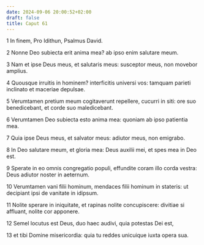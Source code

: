 ```yaml
---
date: 2024-09-06 20:00:52+02:00
draft: false
title: Caput 61
---
```





1 In finem, Pro Idithun, Psalmus David.

2 Nonne Deo subiecta erit anima mea? ab ipso enim salutare meum.

3 Nam et ipse Deus meus, et salutaris meus: susceptor meus, non movebor amplius.

4 Quousque irruitis in hominem? interficitis universi vos: tamquam parieti inclinato et maceriae depulsae.

5 Verumtamen pretium meum cogitaverunt repellere, cucurri in siti: ore suo benedicebant, et corde suo maledicebant.

6 Verumtamen Deo subiecta esto anima mea: quoniam ab ipso patientia mea.

7 Quia ipse Deus meus, et salvator meus: adiutor meus, non emigrabo.

8 In Deo salutare meum, et gloria mea: Deus auxilii mei, et spes mea in Deo est.

9 Sperate in eo omnis congregatio populi, effundite coram illo corda vestra: Deus adiutor noster in aeternum.

10 Verumtamen vani filii hominum, mendaces filii hominum in stateris: ut decipiant ipsi de vanitate in idipsum.

11 Nolite sperare in iniquitate, et rapinas nolite concupiscere: divitiae si affluant, nolite cor apponere.

12 Semel locutus est Deus, duo haec audivi, quia potestas Dei est,

13 et tibi Domine misericordia: quia tu reddes unicuique iuxta opera sua.


